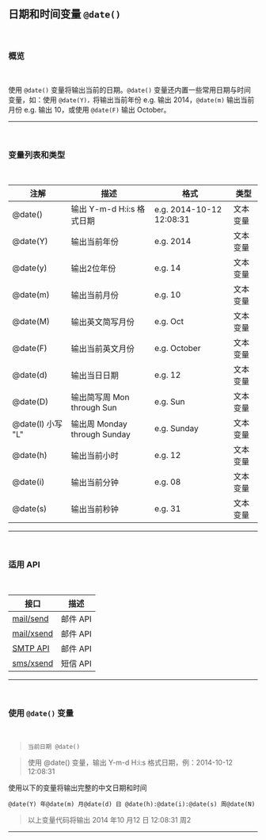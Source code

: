 ##  日期和时间变量 `@date()`

<br>

### **概览**

<br>

使用 `@date()` 变量将输出当前的日期。`@date()` 变量还内置一些常用日期与时间变量，如：使用 `@date(Y)，`将输出当前年份 e.g. 输出 2014，`@date(m)` 输出当前月份 e.g. 输出 10，或使用 `@date(F)` 输出 October。

---

<br>

### **变量列表和类型**

<br>


| 注解              | 描述                         | 格式                     | 类型     |
| ----------------- | ---------------------------- | ------------------------ | -------- |
| @date()           | 输出 Y-m-d H:i:s 格式日期    | e.g. 2014-10-12 12:08:31 | 文本变量 |
| @date(Y)          | 输出当前年份                 | e.g. 2014                | 文本变量 |
| @date(y)          | 输出2位年份                  | e.g. 14                  | 文本变量 |
| @date(m)          | 输出当前月份                 | e.g. 10                  | 文本变量 |
| @date(M)          | 输出英文简写月份             | e.g. Oct                 | 文本变量 |
| @date(F)          | 输出当前英文月份             | e.g. October             | 文本变量 |
| @date(d)          | 输出当日日期                 | e.g. 12                  | 文本变量 |
| @date(D)          | 输出简写周 Mon through Sun   | e.g. Sun                 | 文本变量 |
| @date(l) 小写 "L" | 输出周 Monday through Sunday | e.g. Sunday              | 文本变量 |
| @date(h)          | 输出当前小时                 | e.g. 12                  | 文本变量 |
| @date(i)          | 输出当前分钟                 | e.g. 08                  | 文本变量 |
| @date(s)          | 输出当前秒钟                 | e.g. 31                  | 文本变量 |

---

<br>

### **适用 API**

<br>

| 接口                                                     | 描述     |
| -------------------------------------------------------- | -------- |
| [mail/send](https://www.mysubmail.com/documents/4MfRT2)  | 邮件 API |
| [mail/xsend](https://www.mysubmail.com/documents/Vu8Qh3) | 邮件 API |
| [SMTP API](https://www.mysubmail.com/documents/2cpYo2)   | 邮件 API |
| [sms/xsend](https://www.mysubmail.com/documents/OOVyh)   | 短信 API |

---

<br>

### **使用 `@date()` 变量**

<br>

> `当前日期 @date()`

> 使用 @date() 变量，输出 Y-m-d H:i:s 格式日期，例：2014-10-12 12:08:31

使用以下的变量将输出完整的中文日期和时间

`@date(Y) 年@date(m) 月@date(d) 日 @date(h):@date(i):@date(s) 周@date(N)`

> 以上变量代码将输出 2014 年10 月12 日 12:08:31 周2

------